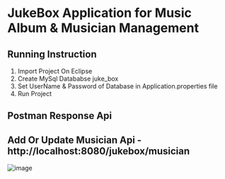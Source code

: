# JukeBox Application for Music Album & Musician Management

## Running Instruction
1. Import Project On Eclipse
2. Create MySql Datababse juke_box
3. Set UserName & Password of Database in Application.properties file
4. Run Project


## Postman Response Api

## Add Or Update Musician Api - http://localhost:8080/jukebox/musician
![image](https://user-images.githubusercontent.com/19189211/107152104-0ed35180-698c-11eb-90d3-b548061bdc1d.png)

